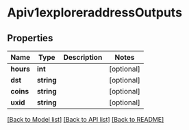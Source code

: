 # Apiv1exploreraddressOutputs

## Properties
Name | Type | Description | Notes
------------ | ------------- | ------------- | -------------
**hours** | **int** |  | [optional] 
**dst** | **string** |  | [optional] 
**coins** | **string** |  | [optional] 
**uxid** | **string** |  | [optional] 

[[Back to Model list]](../README.md#documentation-for-models) [[Back to API list]](../README.md#documentation-for-api-endpoints) [[Back to README]](../README.md)


